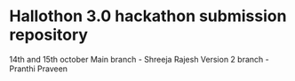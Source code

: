 # Hallothon 3.0 hackathon submission repository
14th and 15th october
Main branch - Shreeja Rajesh
Version 2 branch - Pranthi Praveen
